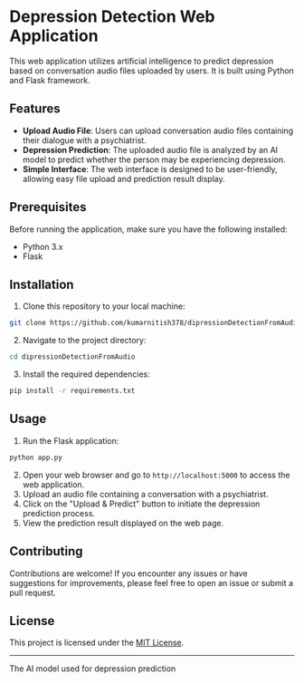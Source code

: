 # Depression Detection Web Application

This web application utilizes artificial intelligence to predict depression based on conversation audio files uploaded by users. It is built using Python and Flask framework.

## Features

- **Upload Audio File**: Users can upload conversation audio files containing their dialogue with a psychiatrist.
- **Depression Prediction**: The uploaded audio file is analyzed by an AI model to predict whether the person may be experiencing depression.
- **Simple Interface**: The web interface is designed to be user-friendly, allowing easy file upload and prediction result display.

## Prerequisites

Before running the application, make sure you have the following installed:

- Python 3.x
- Flask

## Installation

1. Clone this repository to your local machine:

```bash
git clone https://github.com/kumarnitish378/dipressionDetectionFromAudio.git
```

2. Navigate to the project directory:

```bash
cd dipressionDetectionFromAudio
```

3. Install the required dependencies:

```bash
pip install -r requirements.txt
```

## Usage

1. Run the Flask application:

```bash
python app.py
```

2. Open your web browser and go to `http://localhost:5000` to access the web application.
3. Upload an audio file containing a conversation with a psychiatrist.
4. Click on the "Upload & Predict" button to initiate the depression prediction process.
5. View the prediction result displayed on the web page.

## Contributing

Contributions are welcome! If you encounter any issues or have suggestions for improvements, please feel free to open an issue or submit a pull request.

## License

This project is licensed under the [MIT License](LICENSE).

---

The AI model used for depression prediction